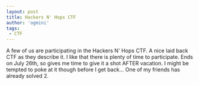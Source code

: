 ```yaml
---
layout: post
title: Hackers N' Hops CTF
author: 'ogmini'
tags:
 - CTF
---
```


A few of us are participating in the Hackers N' Hops CTF. A nice laid back CTF as they describe it. I like that there is plenty of time to participate. Ends on July 26th, so gives me time to give it a shot AFTER vacation. I might be tempted to poke at it though before I get back... One of my friends has already solved 2. 
